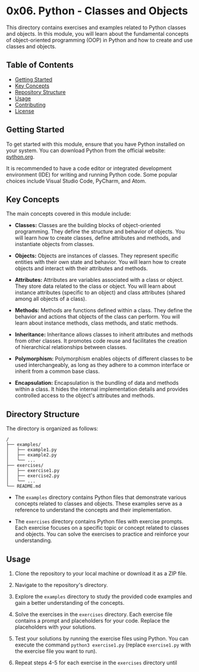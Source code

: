 # 0x06. Python - Classes and Objects

This directory contains exercises and examples related to Python classes and objects. In this module, you will learn about the fundamental concepts of object-oriented programming (OOP) in Python and how to create and use classes and objects.

## Table of Contents
- [Getting Started](#getting-started)
- [Key Concepts](#key-concepts)
- [Repository Structure](#repository-structure)
- [Usage](#usage)
- [Contributing](#contributing)
- [License](#license)

## Getting Started

To get started with this module, ensure that you have Python installed on your system. You can download Python from the official website: [python.org](https://www.python.org/).

It is recommended to have a code editor or integrated development environment (IDE) for writing and running Python code. Some popular choices include Visual Studio Code, PyCharm, and Atom.

## Key Concepts

The main concepts covered in this module include:

- **Classes:** Classes are the building blocks of object-oriented programming. They define the structure and behavior of objects. You will learn how to create classes, define attributes and methods, and instantiate objects from classes.

- **Objects:** Objects are instances of classes. They represent specific entities with their own state and behavior. You will learn how to create objects and interact with their attributes and methods.

- **Attributes:** Attributes are variables associated with a class or object. They store data related to the class or object. You will learn about instance attributes (specific to an object) and class attributes (shared among all objects of a class).

- **Methods:** Methods are functions defined within a class. They define the behavior and actions that objects of the class can perform. You will learn about instance methods, class methods, and static methods.

- **Inheritance:** Inheritance allows classes to inherit attributes and methods from other classes. It promotes code reuse and facilitates the creation of hierarchical relationships between classes.

- **Polymorphism:** Polymorphism enables objects of different classes to be used interchangeably, as long as they adhere to a common interface or inherit from a common base class.

- **Encapsulation:** Encapsulation is the bundling of data and methods within a class. It hides the internal implementation details and provides controlled access to the object's attributes and methods.

## Directory Structure

The directory is organized as follows:

```
/
├── examples/
│   ├── example1.py
│   ├── example2.py
│   └── ...
├── exercises/
│   ├── exercise1.py
│   ├── exercise2.py
│   └── ...
└── README.md
```

- The `examples` directory contains Python files that demonstrate various concepts related to classes and objects. These examples serve as a reference to understand the concepts and their implementation.

- The `exercises` directory contains Python files with exercise prompts. Each exercise focuses on a specific topic or concept related to classes and objects. You can solve the exercises to practice and reinforce your understanding.

## Usage

1. Clone the repository to your local machine or download it as a ZIP file.

2. Navigate to the repository's directory.

3. Explore the `examples` directory to study the provided code examples and gain a better understanding of the concepts.

4. Solve the exercises in the `exercises` directory. Each exercise file contains a prompt and placeholders for your code. Replace the placeholders with your solutions.

5. Test your solutions by running the exercise files using Python. You can execute the command `python3 exercise1.py` (replace `exercise1.py` with the exercise file you want to run).

6. Repeat steps 4-5 for each exercise in the `exercises` directory until
